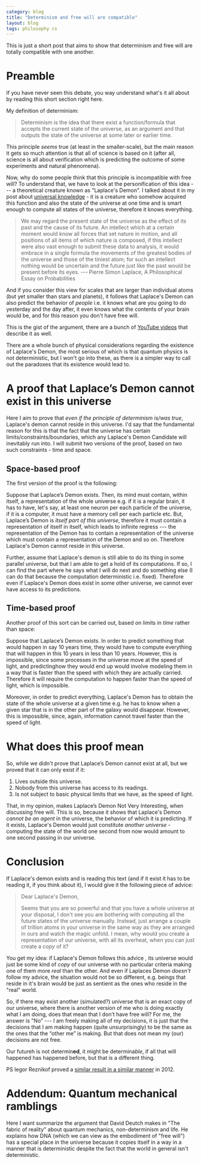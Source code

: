 ```yaml
---
category: blog
title: "Determinism and free will are compatible"
layout: blog
tags: philosophy cs
---
```


This is just a short post that aims to show that determinism and free will are totally compatible with one another.

<!--more-->

Preamble
===

If you have never seen this debate, you way understand what's it all about by reading this short section right here. 

My definition of determinism:

> Determinism is the idea that there exist a function/formula that accepts the current state of the universe, as an argument and that outputs the state of the universe at some later or earlier time. 

This principle *seems* true (at least in the smaller-scale), but the main reason it gets so much attention is that all of science is based on it (after all, science is all about verification which is predicting the outcome of some experiments and natural phenomena). 

Now, why do some people think that this principle is incompatible with free will? To understand that, we have to look at the 
personification of this idea --- a theoretical creature known as "Laplace's Demon". I talked about it in my post about [universal knowledge](/22-02-05-universal-knowledge) - it is a creature who somehow acquired this function and also the state of the universe at one time and is smart enough to compute all states of the universe, therefore it knows everything. 

> We may regard the present state of the universe as the effect of its past and the cause of its future. An intellect which at a certain moment would know all forces that set nature in motion, and all positions of all items of which nature is composed, if this intellect were also vast enough to submit these data to analysis, it would embrace in a single formula the movements of the greatest bodies of the universe and those of the tiniest atom; for such an intellect nothing would be uncertain and the future just like the past would be present before its eyes. --- Pierre Simon Laplace, A Philosophical Essay on Probabilities

And if you consider this view for scales that are larger than individual atoms (but yet smaller than stars and planets), it follows that Laplace's Demon can also predict the behavior of *people* i.e. it knows what are you going to do yesterday and the day after, it even knows what the contents of your brain would be, and for this reason you don't have free will. 

This is the gist of the argument, there are a bunch of [YouTube videos](https://www.youtube.com/results?search_query=free+will+determinism) that describe it as well.

There are a whole bunch of physical considerations regarding the existence of Laplace's Demon, the most serious of which is that quantum physics is not deterministic, but I won't go into these, as there is a simpler way to call out the paradoxes that its existence would lead to.

A proof that Laplace’s Demon cannot exist in this universe 
===

Here I aim to prove that *even if the principle of determinism is/was true*, Laplace's demon cannot reside in this universe. I'd say that the fundamental reason for this is that the fact that the universe has certain limits/constraints/boundaries, which any Laplace's Demon Candidate will inevitably run into. I will submit two versions of the proof, based on two such constraints - time and space.

Space-based proof
---

The first version of the proof is the following: 

Suppose that Laplace’s Demon exists. Then, its mind must contain, within itself, a representation of the whole universe e.g. if it is a regular brain, it has to have, let's say, at least one neuron per each particle of the universe, if it is a computer, it must have a memory cell per each particle etc. But, Laplace’s Demon is *itself part of this universe*, therefore it must contain a representation of itself in itself, which leads to infinite regress --- the representation of the Demon has to contain a representation of the universe which must contain a representation of the Demon and so on. Therefore Laplace's Demon cannot reside in this universe.

Further, assume that Laplace's demon is still able to do its thing in some parallel universe, but that I am able to get a hold of its computations. If so, I can find the part where he says what I will do next and do something else (I can do that because the computation deterministic i.e. fixed). Therefore even if Laplace's Demon does exist in some other universe, we cannot ever have access to its predictions.

Time-based proof
---
Another proof of this sort can be carried out, based on limits in *time* rather than space:

Suppose that Laplace’s Demon exists. In order to predict something that would happen in say 10 years time, they would have to compute everything that will happen in this 10 years in less than 10 years. However, this is impossible, since some processes in the universe move at the speed of light, and predictinghow they would end up would involve modeling them in a way that is faster than the speed with which they are actually carried. Therefore it will require the computation to happen faster than the speed of light, which is impossible.

Moreover, in order to predict everything, Laplace's Demon has to obtain the state of the whole universe at a given time e.g. he has to know when a given star that is in the other part of the galaxy would disappear. However, this is impossible, since, again, information cannot travel faster than the speed of light.

What does this proof mean
===

So, while we didn't prove that Laplace’s Demon cannot exist at all, but we proved that it can only exist if it:

1. Lives outside this universe.
2. Nobody from this universe has access to its readings.
3. Is not subject to basic physical limits that we have, as the speed of light.

That, in my opinion, makes Laplace’s Demon Not Very Interesting, when discussing free will. This is so, because it shows that Laplace's Demon *cannot be an agent* in the universe, the behavior of which it is predicting. If it exists, Laplace's Demon would just constitute *another universe* - computing the state of the world one second from now would amount to one second passing in our universe. 

Conclusion
===

If Laplace's demon exists and is reading this text (and if it exist it has to be reading it, if you think about it), I would give it the following piece of advice: 

> Dear Laplace's Demon, 
>
> Seems that you are so powerful and that you have a whole universe at your disposal, I don't see you are bothering with computing all the future states of the universe manually. Instead, just arrange a couple of trillion atoms in your universe in the same way as they are arranged in ours and watch the magic unfold. I mean, why would you create a representation of our universe, with all its overheat, when you can just create a *copy* of it?

You get my idea: if Laplace's Demon follows this advice , its universe would just be some kind of *copy* of our universe with no particular criteria making one of them more *real* than the other. And even if Laplaces Demon *doesn't* follow my advice, the situation would not be so different, e.g. beings that reside in it's brain would be just as sentient as the ones who reside in the "real" world.

So, if there may exist another (simulated?) universe that is an exact copy of our universe, where there is another version of me who is doing exactly what I am doing, does that mean that I don’t have free will? For me, the answer is "No" --- I am freely making all of my decisions, it is just that the decisions that I am making happen (quite unsurprisingly) to be the same as the ones that the “other me” is making. But that does not mean my (our) decisions are not free. 

Our futureh is not determin**ed**, it might be determina*ble*, if all that will happened has happened before, but that is a different thing.

PS Iegor Reznikof proved a [similar result in a similar manner](https://arxiv.org/abs/1203.2945v3) in 2012.

Addendum: Quantum mechanical ramblings
===

Here I want summarize the argument that David Deutch makes in "The fabric of reality" about quantum mechanics, non-determinism and life. He explains how DNA (which we can view as the embodiment of "free will") has a special place in the universe because it copies itself in a way in a manner that is deterministic despite the fact that the world in general isn't deterministic.

